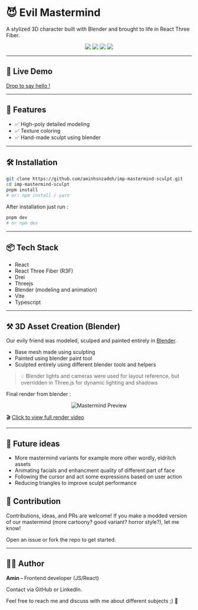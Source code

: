 # 😈 Evil Mastermind

A stylized 3D character built with Blender and brought to life in React Three Fiber.  


<p align="center">
  <img src="https://img.shields.io/badge/React-19.1-blue" />
  <img src="https://img.shields.io/badge/Three.js-WebGL-black" />
  <img src="https://img.shields.io/badge/Blender-4.1-orange" />
  <img src="https://img.shields.io/badge/Architecture-Clean-green" />
</p>


---

## 🚀 Live Demo

[Drop to say hello !](https://mastermind-sculpt.vercel.app)

---

## 🧱 Features

- ✅ High-poly detailed modeling
- ✅ Texture coloring
- ✅ Hand-made sculpt using blender

---

## 🛠️ Installation

```bash
git clone https://github.com/aminhsnzadeh/imp-mastermind-sculpt.git
cd imp-mastermind-sculpt
pnpm install
# or: npm install / yarn
```
After installation just run :
```bash
pnpm dev
# or npm dev
```
---

## 📦 Tech Stack

- React
- React Three Fiber (R3F)
- Drei
- Threejs
- Blender (modeling and animation)
- Vite
- Typescript

---

## ⚒️ 3D Asset Creation (Blender)

Our evily friend was modeled, sculped and painted entirely in [Blender](https://blender.org/).

- Base mesh made using sculpting
- Painted using blender paint tool 
- Sculpted entirely using different blender tools and helpers

> 💡 Blender lights and cameras were used for layout reference, but overridden in Three.js for dynamic lighting and shadows

Final render from blender :

<p align="center">
  <img src="./public/render-file/preview.gif" alt="Mastermind Preview" />
</p>

🎬 [Click to view full render video](./public/render-file/final.mp4)

---

## 🔮 Future ideas

- More mastermind variants for example more other wordly, eldritch assets
- Animating facials and enhancment quality of different part of face
- Following the cursor and act some expressions based on user action
- Reducing triangles to improve sculpt performance

## 🤝 Contribution

Contributions, ideas, and PRs are welcome!
If you make a modded version of our mastermind (more cartoony? good variant? horror style?), let me know!

Open an issue or fork the repo to get started.

---

## 🙋‍♂️ Author

<b> Amin - </b> Frontend developer (JS/React)

Contact via GitHub or LinkedIn.

Feel free to reach me and discuss with me about different subjects ;) 💙
